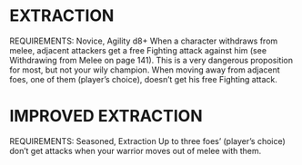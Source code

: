# EXTRACTION
REQUIREMENTS: Novice, Agility d8+
When a character withdraws from melee, adjacent attackers get a free Fighting attack against him (see Withdrawing from Melee on page 141). This is a very dangerous proposition for most, but not your wily champion. When moving away from adjacent foes, one of them (player’s choice), doesn’t get his free Fighting attack.

# IMPROVED EXTRACTION
REQUIREMENTS: Seasoned, Extraction
Up to three foes’ (player’s choice) don’t get attacks when your warrior moves out of melee with them.
